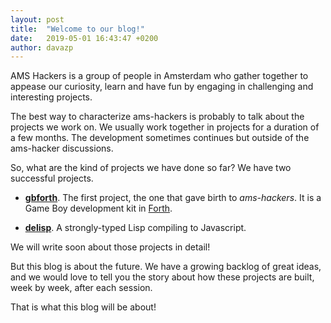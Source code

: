 ```yaml
---
layout: post
title:  "Welcome to our blog!"
date:   2019-05-01 16:43:47 +0200
author: davazp
---
```


AMS Hackers is a group of people in Amsterdam who gather together to
appease our curiosity, learn and have fun by engaging in challenging
and interesting projects.

The best way to characterize ams-hackers is probably to talk about the
projects we work on. We usually work together in projects for a
duration of a few months. The development sometimes continues but
outside of the ams-hacker discussions.

So, what are the kind of projects we have done so far?  We have two
successful projects.

- [**gbforth**](https://github.com/ams-hackers/gbforth). The first
  project, the one that gave birth to *ams-hackers*. It is a Game Boy
  development kit in
  [Forth](https://en.wikipedia.org/wiki/Forth_(programming_language)).


- [**delisp**](https://github.com/ams-hackers/delisp). A
  strongly-typed Lisp compiling to Javascript.


We will write soon about those projects in detail!

But this blog is about the future. We have a growing backlog of great
ideas, and we would love to tell you the story about how these
projects are built, week by week, after each session.

That is what this blog will be about!
